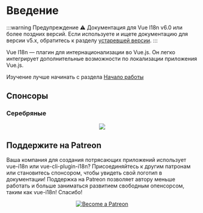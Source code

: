 # Введение

:::warning Предупреждение
:warning: Документация для Vue I18n v6.0 или более поздних версий. Если используете и ищете документацию для версии v5.x, обратитесь к разделу [устаревшей версии](./legacy/).
:::

Vue I18n — плагин для интернационализации во Vue.js. Он легко интегрирует дополнительные возможности по локализации приложения Vue.js.

Изучение лучше начинать с раздела [Начало работы](./started.md)

## Спонсоры

### Серебряные

<p style="text-align: center;">
  <a href="https://www.codeandweb.com/babeledit?utm_campaign=vue-i18n-2019-01" target="_blank">
    <img src="/vue-i18n/patrons/babeledit.png">
  </a>
</p>

## Поддержите на Patreon

Ваша компания для создания потрясающих приложений использует vue-i18n или vue-cli-plugin-i18n? Присоединяйтесь к другим патронам или становитесь спонсором, чтобы увидеть свой логотип в документации! Поддержка на Patreon позволяет автору меньше работать и больше заниматься развитием свободным опенсорсом, таким как vue-i18n! Спасибо!

<p style="text-align: center;">
  <a href="https://www.patreon.com/kazupon" target="_blank">
    <img src="https://c5.patreon.com/external/logo/become_a_patron_button.png" alt="Become a Patreon">
  </a>
</p>
